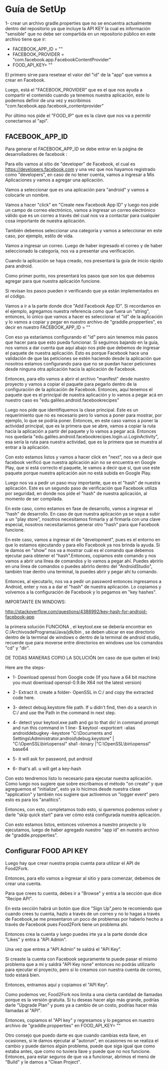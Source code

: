 # Guía de SetUp

1- crear un archivo gradle.properties que no se encuentra actualmente dentro del repositorio ya que incluye la API KEY la cual es información "sensible" que no debe ser compartida en un repositorio público en este archivo tiene que ir: 

- FACEBOOK_APP_ID = ""
- FACEBOOK_PROVIDER = "com.facebook.app.FacebookContentProvider"
- FOOD_API_KEY= ""


El primero sirve para resetear el valor del "id" de la "app" que vamos a crear en Facebook.

Luego, está el "FACEBOOK_PROVIDER" que es el que nos ayuda a compartir el contenido cuando ya tenemos nuestra aplicación, este lo podemos definir de una vez y escribimos "com.facebook.app.facebook_contentprovider"

Por último nos pide el "FOOD_IP" que es la clave que nos va a permitir conectarnos al "api".


## FACEBOOK_APP_ID

Para generar el FACEBOOK_APP_ID se debe entrar en la página de desarrolladores de facebook :

Para ello vamos al sitio de "developer" de Facebook, el cual es https://developers.facebook.com y una vez que nos hayamos registrado como "developers", en caso de no tener cuenta, vamos a ingresar a Mis Aplicaciones y vamos a agregar una aplicación.

Vamos a seleccionar que es una aplicación para "android" y vamos a colocarle un nombre.

Vamos a hacer "click" en "Create new Facebook App ID" y luego nos pide un campo de correo electrónico, vamos a ingresar un correo electrónico válido que es un correo a través del cual nos va a contactar para cualquier cosa importante de nuestra aplicación.

También debemos seleccionar una categoría y vamos a seleccionar en este caso, por ejemplo, estilo de vida.

Vamos a ingresar un correo. Luego de haber ingresado el correo y de haber seleccionado la categoría, nos va a presentar una verificación.


Cuando la aplicación se haya creado, nos presentará la guía de inicio rápido para android.

Como primer punto, nos presentará los pasos que son los que debemos agregar para que nuestra aplicación funcione.

Si revisan los pasos pueden ir verificando que ya están implementados en el código.

Vamos a ir a la parte donde dice "Add Facebook App ID". Si recordamos en el ejemplo, agregamos nuestra referencia como que fuera un "string", entonces, lo único que vamos a hacer es seleccionar el "id" de la aplicación y lo vamos a copiar y pegar en nuestro archivo de "graddle.propperties", es decir en nuestro FACEBOOK_APP_ID = ""


Con eso ya estaríamos configurando el "id" pero aún tenemos más pasos que hacer para que esto pueda funcionar. Si seguimos bajando en la guía, nos vamos a dar cuenta que aquí abajo nos pide que debemos de ingresar el paquete de nuestra aplicación. Esto es porque Facebook hace una validación de que las peticiones se estén haciendo desde la aplicación que nosotros estamos configurando para que no se puedan hacer peticiones desde ninguna otra aplicación hacia la aplicación de Facebook.

Entonces, para ello vamos a abrir el archivo "manifest" desde nuestro proyecto y vamos a copiar el paquete para pegarlo dentro de la configuración de la aplicación de Facebook. Entonces, aquí tenemos el paquete que es el principal de nuestra aplicación y lo vamos a pegar acá en nuestro caso es "edu.galileo.android.facebookrecipes"


Luego nos pide que identifiquemos la clase principal. Este es un requerimiento que no es necesario pero lo vamos a poner para mostrar, por ejemplo, lo que se podría poner. Entonces, en este caso vamos a poner la actividad principal, que es la primera que se abre, vamos a copiar la ruta hacia la aplicación a partir del paquete y lo vamos a pegar acá. Entonces nos quedaría "edu.galileo.android.facebookrecipes.login.ui.LoginActivity", esa sería la ruta para nuestra actividad, que es la primera que se muestra al entrar a la aplicación.


Con esto estamos listos y vamos a hacer click en "next", nos va a decir que facebook verificó que nuestra aplicación aún no se encuentra en Google Play, que si está correcto el paquete, le vamos a decir que sí, que use este paquete porque nuestra aplicación aún no está subida en Google Play.

Luego nos va a pedir un paso muy importante, que es el "hash" de nuestra aplicación. Este es un segundo paso de verificación que Facebook utiliza por seguridad, en donde nos pide el "hash" de nuestra aplicación, al momento de ser compilada.

En este caso, como estamos en fase de desarrollo, vamos a ingresar el "hash" de desarrollo. En caso de que nuestra aplicación ya se vaya a subir a un "play store", nosotros necesitamos firmarla y al firmarla con una clave especial, nosotros necesitaríamos generar otro "hash" para que Facebook funcione.

En este caso, vamos a ingresar el de "development", pues es el entorno en que lo estamos ejecutando y para ello Facebook ya nos brinda la ayuda. Si le damos en "show" nos va a mostrar cuál es el comando que debemos ejecutar para obtener el "hash".Entonces, copiamos este comando y nos vamos a abrir una línea de comandos y lo vamos a pegar ahí. Puedes abrirlo en una línea de comandos o puedes abrirlo dentro del "AndroidStudio", también trae dentro una terminal, la puedes abrir y pegar ahí tu comando.

Entonces, al ejecutarlo, nos va a pedir un password entonces ingresamos a Android, enter y nos a a dar el "hash" de nuestra aplicación. Lo copiamos y volvemos a la configuración de Facebook y lo pegamos en "key hashes".

IMPORTANTE EN WINDOWS: 

http://stackoverflow.com/questions/4388992/key-hash-for-android-facebook-app 

la primera solución FUNCIONA , el keytool.exe se debería encontrar en C:/ArchivosdePrograma/Java/jdk/bin , se deben ubicar en ese directorio dentro de la terminal de windows o dentro de la terminal de android studio, recuerde que para moverse entre directorios en windows use los comandos "cd" y "dir".

DE TODAS MANERAS COPIO LA SOLUCIÓN (en caso de que quiten el link)

Here are the steps-

- 1- Download openssl from Google code (If you have a 64 bit machine you must download openssl-0.9.8e X64 not the latest version)
- 2- Extract it. create a folder- OpenSSL in C:/ and copy the extracted code here.
- 3- detect debug.keystore file path. If u didn't find, then do a search in C:/ and use the Path in the command in next step.
- 4- detect your keytool.exe path and go to that dir/ in command prompt and run this command in 1 line-
		$ keytool -exportcert -alias androiddebugkey -keystore "C:\Documents and Settings\Administrator.android\debug.keystore" | "C:\OpenSSL\bin\openssl" sha1 -binary |"C:\OpenSSL\bin\openssl" base64

- 5- it will ask for password, put android
- 6- that's all. u will get a key-hash



Con esto tendremos listo lo necesario para ejecutar nuestra aplicación. Como luego nos sugiere que sobre escribamos el método "on create" y que agreguemos el "initialize", esto ya lo hicimos desde nuestra clase "application" y también nos sugiere que activemos un "logger event" pero esto es para los "analitics".

Entonces, con esto, completamos todo esto, si queremos podemos volver y darle "skip quick start" para ver cómo está configurada nuestra aplicación.

Con esto estamos listos, entonces volvemos a nuestro proyecto y lo ejecutamos, luego de haber agregado nuestro "app id" en nuestro archivo de "graddle.propperties".



## Configurar FOOD API KEY

Luego hay que crear  nuestra propia cuenta para utilizar el API de Food2Fork.

Entonces, para ello vamos a ingresar al sitio y para comenzar, debemos de crear una cuenta.

Para que crees tu cuenta, debes ir a "Browse" y entra a la sección que dice "Recipe API".

En esta sección habrá un botón que dice "Sign Up",pero te recomiendo que cuando crees tu cuenta, hazlo a través de un correo y no lo hagas a través de Facebook,se me presentaron un poco de problemas por haberlo hecho a través de Facebook pues Food2Fork tiene un problema ahí.

Entonces crea la cuenta y luego  puedes irte ya a la parte donde dice "Likes" y entra a "API Admin".

Una vez que entres a "API Admin" te saldrá el "API Key".

Si creaste la cuenta con Facebook seguramente te puede pasar el mismo problema que a mí y saldrá "API Key none" entonces no podrás utilizarlo para ejecutar el proyecto, pero si lo creamos con nuestra cuenta de correo, todo estará bien.

Entonces, entramos aquí y copiamos el "API Key".

Como podemos ver, Food2Fork nos limita a una cierta cantidad de llamadas porque es la versión gratuita. Si tu deseas hacer algo más grande, podrías darle "Upgrade Plan" y pues ya a cambio de un costo, podrías hacer más llamadas al "API".

Entonces, copiamos el "API key" y regresamos y lo pegamos en nuestro archivo de "graddle.propperties" en FOOD_API_KEY= ""

 Otro consejo que puedo darte es que cuando cambias esta llave, en ocasiones, si le damos ejecutar al "autorun", en ocasiones no se realiza el cambio y puede darnos algún problema, puede que siga igual que como estaba antes, que como no tuviera llave y puede que no nos funcione. Entonces, para estar seguros de que va a funcionar, abrimos el menú de "Build" y le damos a "Clean Project".



